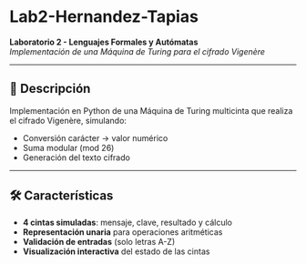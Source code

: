 # Lab2-Hernandez-Tapias  
**Laboratorio 2 - Lenguajes Formales y Autómatas**  
*Implementación de una Máquina de Turing para el cifrado Vigenère*

---

## 📝 Descripción  
Implementación en Python de una Máquina de Turing multicinta que realiza el cifrado Vigenère, simulando:  
- Conversión carácter → valor numérico  
- Suma modular (mod 26)  
- Generación del texto cifrado  

---

## 🛠️ Características  
- **4 cintas simuladas**: mensaje, clave, resultado y cálculo  
- **Representación unaria** para operaciones aritméticas  
- **Validación de entradas** (solo letras A-Z)  
- **Visualización interactiva** del estado de las cintas  

